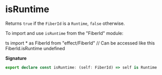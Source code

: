 # isRuntime

Returns `true` if the `FiberId` is a `Runtime`, `false` otherwise.

To import and use `isRuntime` from the "FiberId" module:

ts
import \* as FiberId from "effect/FiberId"
// Can be accessed like this
FiberId.isRuntime
undefined

**Signature**

```ts
export declare const isRuntime: (self: FiberId) => self is Runtime
```
